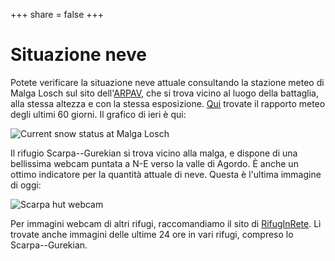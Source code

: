 +++
share = false
+++

# Situazione neve

Potete verificare la situazione neve attuale consultando la stazione meteo di Malga Losch sul sito dell'[ARPAV](https://www.arpa.veneto.it/bollettini/meteo/h24/img00/Graf_390.htm?sens=LIVNEVE), che si trova vicino al luogo della battaglia, alla stessa altezza e con la stessa esposizione.
[Qui](https://www.arpa.veneto.it/bollettini/meteo60gg/Staz_390.htm) trovate il rapporto meteo degli ultimi 60 giorni. Il grafico di ieri è qui:

![Current snow status at Malga Losch](https://www.arpa.veneto.it/bollettini/meteo/h24/img00/Graf_390_LIVNEVE.jpg)

Il rifugio Scarpa--Gurekian si trova vicino alla malga, e dispone di una bellissima webcam puntata a N-E verso la valle di Agordo. È anche un ottimo indicatore per la quantità attuale di neve. Questa è l'ultima immagine di oggi:

![Scarpa hut webcam](https://www.rifuginrete.com/rifugio/scarpa/webcam/cam.jpg)

Per immagini webcam di altri rifugi, raccomandiamo il sito di [RifugInRete](https://www.rifuginrete.com/webcam). Lì trovate anche immagini delle ultime 24 ore in vari rifugi, compreso lo Scarpa--Gurekian.

